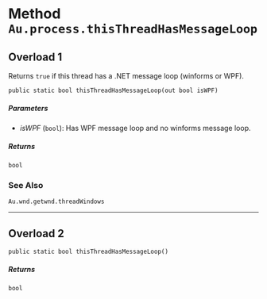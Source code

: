 # Method `Au.process.thisThreadHasMessageLoop`

## Overload 1

Returns `true` if this thread has a .NET message loop (winforms or WPF).

```
public static bool thisThreadHasMessageLoop(out bool isWPF)
```

##### Parameters

- *isWPF*  (`bool`):
    Has WPF message loop and no winforms message loop.

##### Returns

`bool`

### See Also

`Au.wnd.getwnd.threadWindows`

* * *

## Overload 2

```
public static bool thisThreadHasMessageLoop()
```

##### Returns

`bool`